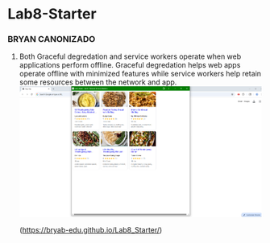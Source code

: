 # Lab8-Starter

### BRYAN CANONIZADO

1. Both Graceful degredation and service workers operate when web applications perform offline. Graceful degredation helps web apps operate offline with minimized features while service workers help retain some resources between the network and app.
   ![image](./pwa.PNG)

   (https://bryab-edu.github.io/Lab8_Starter/)

